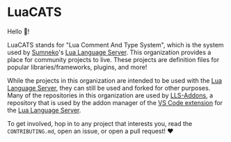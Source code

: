 # LuaCATS
Hello 👋!

LuaCATS stands for "Lua Comment And Type System", which is the system used by [Sumneko](https://github.com/sumneko)'s [Lua Language Server][lls]. This organization provides a place for community projects to live. These projects are definition files for popular libraries/frameworks, plugins, and more!

While the projects in this organization are intended to be used with the [Lua Language Server][lls], they can still be used and forked for other purposes. Many of the repositories in this organization are used by [LLS-Addons][LLS-Addons], a repository that is used by the addon manager of the [VS Code extension](https://marketplace.visualstudio.com/items?itemName=sumneko.lua) for the [Lua Language Server][lls].

To get involved, hop in to any project that interests you, read the `CONTRIBUTING.md`, open an issue, or open a pull request! ❤


[lls]: https://github.com/LuaLS/lua-language-server
[LLS-Addons]: https://github.com/LuaLS/LLS-Addons
